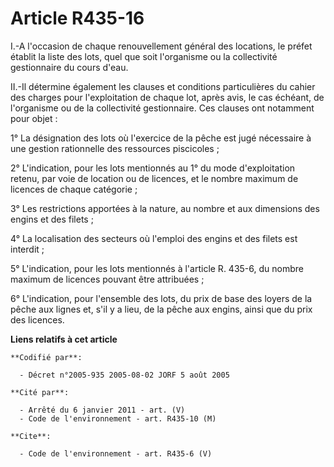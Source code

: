 # Article R435-16

I.-A l'occasion de chaque renouvellement général des locations, le préfet établit la liste des lots, quel que soit
l'organisme ou la collectivité gestionnaire du cours d'eau. 

II.-Il détermine également les clauses et conditions particulières du cahier des charges pour l'exploitation de chaque lot,
après avis, le cas échéant, de l'organisme ou de la collectivité gestionnaire. Ces clauses ont notamment pour objet : 

1° La désignation des lots où l'exercice de la pêche est jugé nécessaire à une gestion rationnelle des ressources
piscicoles ; 

2° L'indication, pour les lots mentionnés au 1° du mode d'exploitation retenu, par voie de location ou de licences, et le
nombre maximum de licences de chaque catégorie ; 

3° Les restrictions apportées à la nature, au nombre et aux dimensions des engins et des filets ; 

4° La localisation des secteurs où l'emploi des engins et des filets est interdit ; 

5° L'indication, pour les lots mentionnés à l'article R. 435-6, du nombre maximum de licences pouvant être attribuées ; 

6° L'indication, pour l'ensemble des lots, du prix de base des loyers de la pêche aux lignes et, s'il y a lieu, de la pêche
aux engins, ainsi que du prix des licences.

**Liens relatifs à cet article**

	**Codifié par**:

	  - Décret n°2005-935 2005-08-02 JORF 5 août 2005

	**Cité par**:

	  - Arrêté du 6 janvier 2011 - art. (V)
	  - Code de l'environnement - art. R435-10 (M)

	**Cite**:

	  - Code de l'environnement - art. R435-6 (V)
